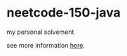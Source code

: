 # neetcode-150-java
my personal solvement

see more information [here](https://neetcode.io/practice). 
